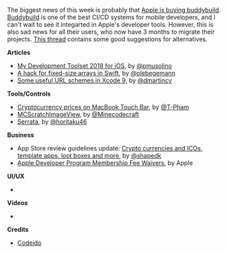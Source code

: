 The biggest news of this week is probably that [Apple is buying buddybuild](https://www.buddybuild.com/blog/buddybuild-is-now-part-of-apple). [Buddybuild](https://www.buddybuild.com/) is one of the best CI/CD systems for mobile developers, and I can't wait to see it integarted in Apple's developer tools. However, this is also sad news for all their users, who now have 3 months to migrate their projects. [This thread](https://github.com/rnystrom/GitHawk/issues/1330) contains some good suggestions for alternatives.

**Articles**

* [My Development Toolset 2018 for iOS](https://medium.com/@pmusolino/my-development-toolset-2018-for-ios-a36594b66e79), by [@pmusolino](https://twitter.com/pmusolino)
* [A hack for fixed-size arrays in Swift](https://oleb.net/blog/2017/12/fixed-size-arrays/), by [@olebegemann](https://twitter.com/olebegemann)
* [Some useful URL schemes in Xcode 9](https://cocoaengineering.com/2018/01/01/some-useful-url-schemes-in-xcode-9/), by [@dmartincy](https://twitter.com/dmartincy/)

**Tools/Controls**

* [Cryptocurrency prices on MacBook Touch Bar](https://github.com/T-Pham/CoinPriceBar), by [@T-Pham](https://github.com/T-Pham)
* [MCScratchImageView](https://github.com/Minecodecraft/MCScratchImageView), by [@Minecodecraft](https://github.com/Minecodecraft/)
* [Serrata](https://github.com/horitaku46/Serrata), by [@horitaku46](https://github.com/horitaku46)

**Business**

* App Store review guidelines update: [Crypto currencies and ICOs, template apps, loot boxes and more](http://www.appstorereviewguidelineshistory.com/articles/2017-12-21-tba/), by [@shapedk](https://www.twitter.com/shapedk)
* [Apple Developer Program Membership Fee Waivers](https://developer.apple.com/support/membership-fee-waiver/), by Apple

**UI/UX**

* 

**Videos**

* 

**Credits**

* [Codeido](https://github.com/Codeido)
